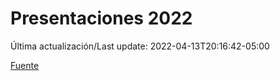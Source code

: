# Presentaciones 2022

Última actualización/Last update: 2022-04-13T20:16:42-05:00

 [Fuente](https://www.gob.mx/salud/documentos/presentaciones-2022)
